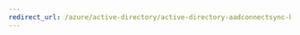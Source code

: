 ```yaml
---
redirect_url: /azure/active-directory/active-directory-aadconnectsync-best-practices-changing-default-configuration
---
```

